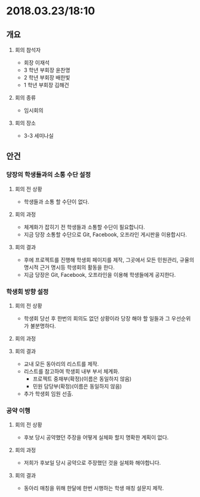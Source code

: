 # 2018.03.23/18:10

## 개요

1.  회의 참석자

    *   회장 이재석
    *   3 학년 부회장 윤찬명
    *   2 학년 부회장 배한빛
    *   1 학년 부회장 김해건

1.  회의 종류

    *   임시회의

1.  회의 장소
    *   3-3 세미나실

## 안건

### 당장의 학생들과의 소통 수단 설정

1.  회의 전 상황

    *   학생들과 소통 할 수단이 없다.

1.  회의 과정

    *   체계화가 잡히기 전 학생들과 소통할 수단이 필요합니다.
    *   지금 당장 소통할 수단으로 Git, Facebook, 오프라인 게시판을 이용합시다.

1.  회의 결과
    *   후에 프로젝트를 진행해 학생회 페이지를 제작, 그곳에서 모든 민원관리, 규율의 명시적 근거 명시등 학생회의 활동을 한다.
    *   지금 당장은 Git, Facebook, 오프라인을 이용해 학생들에게 공지한다.

### 학생회 방향 설정

1.  회의 전 상황

    *   학생회 당선 후 한번의 회의도 없던 상황이라 당장 해야 할 일들과 그 우선순위가 불분명하다.

1.  회의 과정
1.  회의 결과
    *   교내 모든 동아리의 리스트를 제작.
    *   리스트를 참고하여 학생회 내부 부서 체계화.
        *   프로젝트 중재부(확정)(이름은 동일하지 않음)
        *   민원 담당부(확정)(이름은 동일하지 않음)
    *   추가 학생회 임원 선출.

### 공약 이행

1.  회의 전 상황

    *   후보 당시 공약했던 주장을 어떻게 실체화 할지 명확한 계획이 없다.

1.  회의 과정

    *   저희가 후보일 당시 공약으로 주장했던 것을 실체화 해야합니다.

1.  회의 결과
    *   동아리 매칭을 위해 한달에 한번 시행하는 학생 매칭 설문지 제작.
